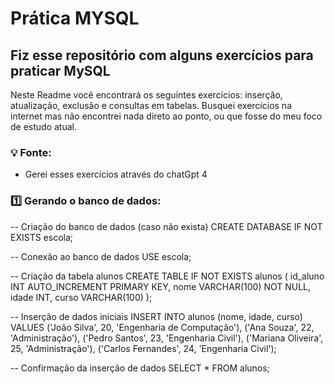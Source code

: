 # Prática MYSQL
## Fiz esse repositório com alguns exercícios para praticar MySQL
Neste Readme você encontrará os seguintes exercícios: inserção, atualização, exclusão e consultas em tabelas.
Busquei exercícios na internet mas não encontrei nada direto ao ponto, ou que fosse do meu foco de estudo atual.


### :bulb: Fonte:
- Gerei esses exercícios através do chatGpt 4

### :one: Gerando o banco de dados:
-- Criação do banco de dados (caso não exista)
CREATE DATABASE IF NOT EXISTS escola;

-- Conexão ao banco de dados
USE escola;

-- Criação da tabela alunos
CREATE TABLE IF NOT EXISTS alunos (
    id_aluno INT AUTO_INCREMENT PRIMARY KEY,
    nome VARCHAR(100) NOT NULL,
    idade INT,
    curso VARCHAR(100)
);

-- Inserção de dados iniciais
INSERT INTO alunos (nome, idade, curso) VALUES
('João Silva', 20, 'Engenharia de Computação'),
('Ana Souza', 22, 'Administração'),
('Pedro Santos', 23, 'Engenharia Civil'),
('Mariana Oliveira', 25, 'Administração'),
('Carlos Fernandes', 24, 'Engenharia Civil');

-- Confirmação da inserção de dados
SELECT * FROM alunos;
